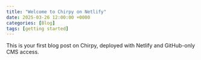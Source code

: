 ```yaml
---
title: "Welcome to Chirpy on Netlify"
date: 2025-03-26 12:00:00 +0000
categories: [Blog]
tags: [getting started]
---
```


This is your first blog post on Chirpy, deployed with Netlify and GitHub-only CMS access.
